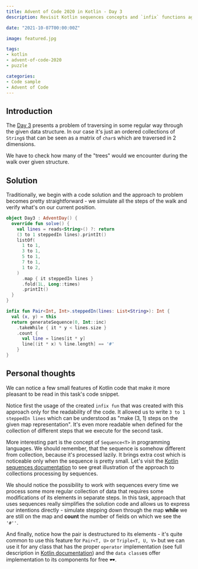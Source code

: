 ```yaml
---
title: Advent of Code 2020 in Kotlin - Day 3
description: Revisit Kotlin sequences concepts and `infix` functions again

date: "2021-10-07T00:00:00Z"

image: featured.jpg

tags:
- kotlin
- advent-of-code-2020
- puzzle

categories:
- Code sample
- Advent of Code
---
```


## Introduction

The [Day 3](https://adventofcode.com/2020/day/3) presents a problem of traversing in some regular way through the given
data structure. In our case it's just an ordered collections of `String`s that can be seen as a matrix of `char`s which
are traversed in 2 dimensions.

We have to check how many of the "trees" would we encounter during the walk over given structure.

## Solution

Traditionally, we begin with a code solution and the approach to problem becomes pretty straightforward - we simulate
all the steps of the walk and verify what's on our current position.

```kotlin
object Day3 : AdventDay() {
  override fun solve() {
    val lines = reads<String>() ?: return
    (3 to 1 steppedIn lines).printIt()
    listOf(
      1 to 1,
      3 to 1,
      5 to 1,
      7 to 1,
      1 to 2,
    )
      .map { it steppedIn lines }
      .fold(1L, Long::times)
      .printIt()
  }
}

infix fun Pair<Int, Int>.steppedIn(lines: List<String>): Int {
  val (x, y) = this
  return generateSequence(0, Int::inc)
    .takeWhile { it * y < lines.size }
    .count {
      val line = lines[it * y]
      line[(it * x) % line.length] == '#'
    }
}
```

## Personal thoughts

We can notice a few small features of Kotlin code that make it more pleasant to be read in this task's code snippet.

Notice first the usage of the created `infix fun` that was created with this approach only for the readability of the
code. It allowed us to write `3 to 1 steppedIn lines` which can be understood as
"make (3, 1) steps on the given map representation". It's even more readable when defined for the collection of different
steps that we execute for the second task.

More interesting part is the concept of `Sequence<T>` in programming languages. We should remember, that the sequence
is somehow different from collection, because it's processed lazily. It brings extra cost which is noticeable only when
the sequence is pretty small. Let's visit the [Kotlin sequences documentation](https://kotlinlang.org/docs/sequences.html)
to see great illustration of the approach to collections processing by sequences.

We should notice the possibility to work with sequences every time we process some more regular collection of data that
requires some modifications of its elements in separate steps. In this task, approach that uses sequences really simplifies
the solution code and allows us to express our intentions directly - simulate stepping down through the map **while** we
are still on the map and **count** the number of fields on which we see the `'#''`.

And finally, notice how the pair is destructured to its elements - it's quite common to use this feature for `Pair<T, U>`
or `Triple<T, U, V>` but we can use it for any class that has the proper `operator` implementation (see full description
in [Kotlin documentation](https://kotlinlang.org/docs/destructuring-declarations.html)) and the `data class`es offer
implementation to its components for free 🕶.


